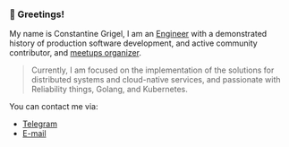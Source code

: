 ### 🤝 Greetings!


My name is Constantine Grigel, I am an [Engineer](https://www.linkedin.com/in/cgrigel/) with a demonstrated history of production software development, and active community contributor, and [meetups organizer](https://www.meetup.com/members/186128767/). 

>Currently, I am focused on the implementation of the solutions for distributed systems and cloud-native services, and passionate with Reliability things, Golang, and Kubernetes.

You can contact me via:

* [Telegram](https://t.me/cgrigel)
* [E-mail](mailto:rootoptical@gmail.com)
